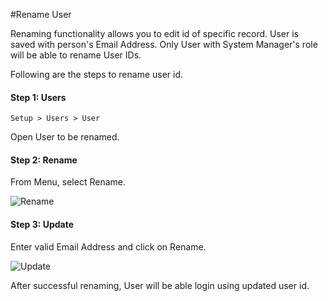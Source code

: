 <!-- add-breadcrumbs -->
#Rename User

Renaming functionality allows you to edit id of specific record. User is saved with person's Email Address. Only User with System Manager's role will be able to rename User IDs.

Following are the steps to rename user id.

#### Step 1: Users

`Setup > Users > User`

Open User to be renamed.

#### Step 2: Rename

From Menu, select Rename.

<img alt="Rename" class="screenshot" src="{{docs_base_url}}/assets/img/articles/rename-user-1.png">

#### Step 3: Update

Enter valid Email Address and click on Rename.

<img alt="Update" class="screenshot" src="{{docs_base_url}}/assets/img/articles/rename-user-2.png"> 

After successful renaming, User will be able login using updated user id.

<!-- markdown -->